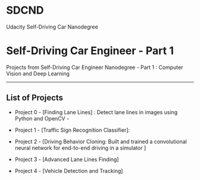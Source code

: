 # SDCND
Udacity Self-Driving Car Nanodegree 

# **Self-Driving Car Engineer - Part 1**

Projects from Self-Driving Car Engineer Nanodegree - Part 1 : Computer Vision and Deep Learning



---
List of Projects
---

* Project 0 - [Finding Lane Lines] : Detect lane lines in images using Python and OpenCV -

* Project 1 - [Traffic Sign Recognition Classifier]: 

* Project 2 - [Driving Behavior Cloning: Built and trained a convolutional neural network for end-to-end driving in a simulator ]

* Project 3 - [Advanced Lane Lines Finding] 


* Project 4 - [Vehicle Detection and Tracking] 


